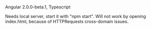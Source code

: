 Angular 2.0.0-beta.1, Typescript

Needs local server, start it with "npm start". Will not work by opening index.html, because of HTTPRequests cross-domain issues.
